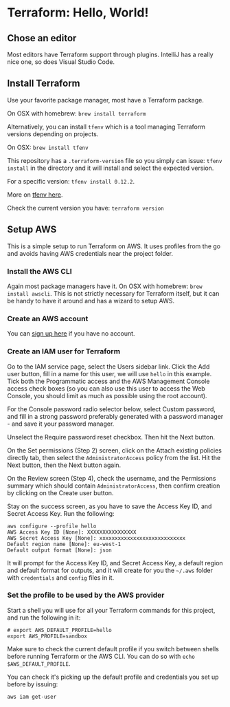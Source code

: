 # Terraform: Hello, World!

## Chose an editor

Most editors have Terraform support through plugins.
IntelliJ has a really nice one, so does Visual Studio Code.

## Install Terraform

Use your favorite package manager, most have a Terraform package.

On OSX with homebrew: `brew install terraform`

Alternatively, you can install `tfenv` which is a tool managing Terraform versions depending on projects.

On OSX: `brew install tfenv`

This repository has a `.terraform-version` file so you simply can issue: `tfenv install` in the directory and it will
install and select the expected version.

For a specific version: `tfenv install 0.12.2`.

More on [tfenv here](https://github.com/tfutils/tfenv).

Check the current version you have: `terraform version`

## Setup AWS

This is a simple setup to run Terraform on AWS.
It uses profiles from the go and avoids having AWS credentials near the project folder.

### Install the AWS CLI

Again most package managers have it. On OSX with homebrew: `brew install awscli`.
This is not strictly necessary for Terraform itself, but it can be handy to have it around and has a
wizard to setup AWS. 

### Create an AWS account
You can [sign up here](https://portal.aws.amazon.com/billing/signup) if you have no account.

### Create an IAM user for Terraform
Go to the IAM service page, select the Users sidebar link. Click the Add user button, fill in a name
for this user, we will use `hello` in this example. Tick both the Programmatic access and
the AWS Management Console access check boxes (so you can also use this user to access the Web Console,
you should limit as much as possible using the root account).

For the Console password radio selector below, select Custom password, and fill in a strong password
preferably generated with a password manager - and save it your password manager.

Unselect the Require password reset checkbox. Then hit the Next button.

On the Set permissions (Step 2) screen, click on the Attach existing policies directly tab, then select
the `AdministratorAccess` policy from the list. Hit the Next button, then the Next button again.

On the Review screen (Step 4), check the username, and the Permissions summary which should contain
`AdministratorAccess`, then confirm creation by clicking on the Create user button.

Stay on the success screen, as you have to save the Access Key ID, and Secret Access Key. Run the following:

```
aws configure --profile hello
AWS Access Key ID [None]: XXXXXXXXXXXXXXXX
AWS Secret Access Key [None]: xxxxxxxxxxxxxxxxxxxxxxxxxxxx
Default region name [None]: eu-west-1
Default output format [None]: json
```

It will prompt for the Access Key ID, and Secret Access Key, a default region and default format for outputs,
and it will create for you the `~/.aws` folder with `credentials` and `config` files in it.

### Set the profile to be used by the AWS provider
Start a shell you will use for all your Terraform commands for this project, and run the following in it:

```
# export AWS_DEFAULT_PROFILE=hello
export AWS_PROFILE=sandbox
```

Make sure to check the current default profile if you switch between shells before running Terraform or the AWS CLI.
You can do so with `echo $AWS_DEFAULT_PROFILE`.

You can check it's picking up the default profile and credentials you set up before by issuing:

```
aws iam get-user
```
